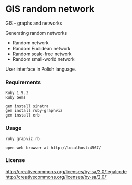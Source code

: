 GIS random network
==================

GIS - graphs and networks

Generating random networks

* Random network
* Random Euclidean network
* Random scale-free network
* Random small-world network

User interface in Polish language.

### Requirements

	Ruby 1.9.3
	Ruby Gems

	gem install sinatra
	gem install ruby-graphviz
	gem install erb
### Usage

	ruby grapviz.rb

	open web browser at http://localhost:4567/

### License

http://creativecommons.org/licenses/by-sa/2.0/legalcode
http://creativecommons.org/licenses/by-sa/2.0/
